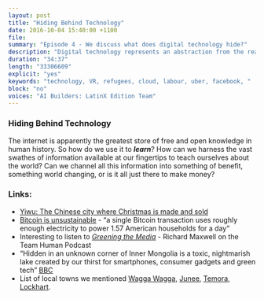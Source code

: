 ```yaml
---
layout: post
title: "Hiding Behind Technology"
date: 2016-10-04 15:40:00 +1100
file: 
summary: "Episode 4 - We discuss what does digital technology hide?"
description: "Digital technology represents an abstraction from the real world. It technical and programatic nature allow it to hide and conceal what's really happening in our world. "
duration: "34:37" 
length: "33306609"
explicit: "yes" 
keywords: "technology, VR, refugees, cloud, labour, uber, facebook, "
block: "no" 
voices: "AI Builders: LatinX Edition Team"
---
```


### Hiding Behind Technology

The internet is apparently the greatest store of free and open knowledge in human history. So how do we use it to ***learn***? How can we harness the vast swathes of information available at our fingertips to teach ourselves about the world? Can we channel all this information into something of benefit, something world changing, or is it all just there to make money?

### Links: 


- [Yiwu: The Chinese city where Christmas is made and sold](http://www.bbc.com/future/story/20141218-the-hidden-home-of-christmas) 
- [Bitcoin is unsustainable](http://motherboard.vice.com/read/bitcoin-is-unsustainable) - “a single Bitcoin transaction uses roughly enough electricity to power 1.57 American households for a day”
- Interesting to listen to *[Greening the Media](http://teamhuman.fm/episodes/episode-02-richard-maxwell/)* - Richard Maxwell on the Team Human Podcast
- “Hidden in an unknown corner of Inner Mongolia is a toxic, nightmarish lake created by our thirst for smartphones, consumer gadgets and green tech” [BBC](http://www.bbc.com/future/story/20150402-the-worst-place-on-earth) 
- List of local towns we mentioned [Wagga Wagga](https://en.wikipedia.org/wiki/Wagga_Wagga), [Junee](https://en.wikipedia.org/wiki/Junee), [Temora](https://en.wikipedia.org/wiki/Temora,_New_South_Wales), [Lockhart](https://en.wikipedia.org/wiki/Lockhart,_New_South_Wales).
